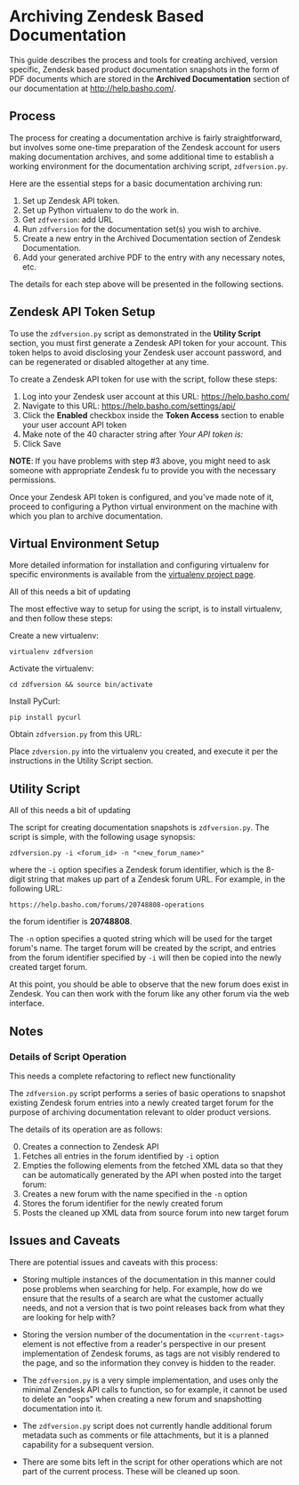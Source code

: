 # Archiving Zendesk Based Documentation

This guide describes the process and tools for creating archived, version
specific,  Zendesk based product documentation snapshots in the form of PDF
documents which are stored in the **Archived Documentation** section of our
documentation at http://help.basho.com/.

## Process

The process for creating a documentation archive is fairly straightforward,
but involves some one-time preparation of the Zendesk account for users
making documentation archives, and some additional time to establish a working
environment for the documentation archiving script, `zdfversion.py`.

Here are the essential steps for a basic documentation archiving run:

1. Set up Zendesk API token.
2. Set up Python virtualenv to do the work in.
3. Get `zdfversion`: <TODO> add URL
4. Run `zdfversion` for the documentation set(s) you wish to archive.
5. Create a new entry in the Archived Documentation section of
Zendesk Documentation.
6. Add your generated archive PDF to the entry with any necessary notes, etc.

The details for each step above will be presented in the following sections.

## Zendesk API Token Setup

To use the `zdfversion.py` script as demonstrated in the **Utility Script**
section, you must first generate a Zendesk API token for your account. This
token helps to avoid disclosing your Zendesk user account password, and can
be regenerated or disabled altogether at any time.

To create a Zendesk API token for use with the script, follow these steps:

1. Log into your Zendesk user account at this URL: https://help.basho.com/
2. Navigate to this URL: https://help.basho.com/settings/api/
3. Click the **Enabled** checkbox inside the **Token Access** section to enable
your user account API token
4. Make note of the 40 character string after *Your API token is:*
5. Click Save

**NOTE**: If you have problems with step #3 above, you might need to ask
someone  with appropriate Zendesk fu to provide you with the
necessary permissions.

Once your Zendesk API token is configured, and you've made note of it,
proceed to configuring a Python virtual environment on the machine with which
you plan to archive documentation.

## Virtual Environment Setup

More detailed information for installation and configuring virtualenv for
specific environments is available from the
[virtualenv project page](http://pypi.python.org/pypi/virtualenv).

<FIXME> All of this needs a bit of updating

The most effective way to setup for using the script, is to install
virtualenv, and then follow these steps:

Create a new virtualenv:

    virtualenv zdfversion

Activate the virtualenv:

    cd zdfversion && source bin/activate

Install PyCurl:

    pip install pycurl

Obtain `zdfversion.py` from this URL:

Place `zdversion.py` into the virtualenv you created, and execute it per the
instructions in the Utility Script section.

## Utility Script

<FIXME> All of this needs a bit of updating

The script for creating documentation snapshots is `zdfversion.py`. The
script is simple, with the following usage synopsis:

    zdfversion.py -i <forum_id> -n "<new_forum_name>"

where the `-i` option specifies a Zendesk forum identifier, which is the 8-digit
string that makes up part of a Zendesk forum URL. For example, in the
following URL:

    https://help.basho.com/forums/20748808-operations

the forum identifier is **20748808**.

The `-n` option specifies a quoted string which will be used for the target
forum's name. The target forum will be created by the script, and entries
from the forum identifier specified by `-i` will then be copied into the
newly created target forum.

At this point, you should be able to observe that the new forum does exist in
Zendesk. You can then work with the forum like any other forum via the
web interface.

## Notes

### Details of Script Operation

<FIXME> This needs a complete refactoring to reflect new functionality

The `zdfversion.py` script performs a series of basic operations to snapshot
existing Zendesk forum entries into a newly created target forum for the
purpose of archiving documentation relevant to older product versions.

The details of its operation are as follows:

0. Creates a connection to Zendesk API
1. Fetches all entries in the forum identified by `-i` option
2. Empties the following elements from the fetched XML data so that they can
be automatically generated by the API when posted into the target forum:
3. Creates a new forum with the name specified in the `-n` option
4. Stores the forum identifier for the newly created forum
5. Posts the cleaned up XML data from source forum into new target forum


## Issues and Caveats

There are potential issues and caveats with this process:

* Storing multiple instances of the documentation in this manner could pose
problems when searching for help. For example, how do we ensure that the
results of a search are what the customer actually needs, and not a version
that is two point releases back from what they are looking for help with?

* Storing the version number of the documentation in the `<current-tags>`
element is not effective from a reader's perspective in our present
implementation of Zendesk forums, as tags are not visibly rendered to the
page, and so the information they convey is hidden to the reader.

* The `zdfversion.py` is a very simple implementation, and uses only the
minimal Zendesk API calls to function, so for example, it cannot be used to
delete an "oops" when creating a new forum and snapshotting documentation
into it.

* The `zdfversion.py` script does not currently handle additional forum
metadata such as comments or file attachments, but it is a planned capability
for a subsequent version.

* There are some bits left in the script for other operations which are not
part of the current process. These will be cleaned up soon.
